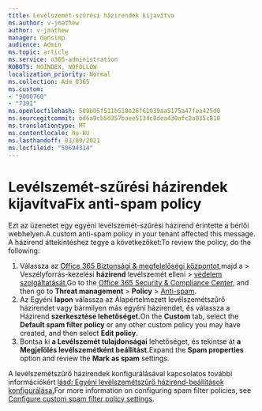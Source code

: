 ```yaml
---
title: Levélszemét-szűrési házirendek kijavítva
ms.author: v-jmathew
author: v-jmathew
manager: dansimp
audience: Admin
ms.topic: article
ms.service: o365-administration
ROBOTS: NOINDEX, NOFOLLOW
localization_priority: Normal
ms.collection: Adm_O365
ms.custom:
- "9000760"
- "7391"
ms.openlocfilehash: 509b05f511b518e26f61039aa5175a47fea425d0
ms.sourcegitcommit: bd6a9cb5d357baee5134c0dea430afc2a035c810
ms.translationtype: MT
ms.contentlocale: hu-HU
ms.lasthandoff: 03/09/2021
ms.locfileid: "50694314"
---
```

# <a name="fix-anti-spam-policy"></a><span data-ttu-id="82bc3-102">Levélszemét-szűrési házirendek kijavítva</span><span class="sxs-lookup"><span data-stu-id="82bc3-102">Fix anti-spam policy</span></span>

<span data-ttu-id="82bc3-103">Ezt az üzenetet egy egyéni levélszemét-szűrési házirend érintette a bérlői webhelyen.</span><span class="sxs-lookup"><span data-stu-id="82bc3-103">A custom anti-spam policy in your tenant affected this message.</span></span> <span data-ttu-id="82bc3-104">A házirend áttekintéshez tegye a következőket:</span><span class="sxs-lookup"><span data-stu-id="82bc3-104">To review the policy, do the following:</span></span>

1. <span data-ttu-id="82bc3-105">Válassza az [Office 365 Biztonsági & megfelelőségi központot,](https://go.microsoft.com/fwlink/p/?linkid=2077143)majd a   >  Veszélyforrás-kezelési **házirend** levélszemét elleni  >  [védelem szolgáltatását.](https://go.microsoft.com/fwlink/?linkid=2101518)</span><span class="sxs-lookup"><span data-stu-id="82bc3-105">Go to the [Office 365 Security & Compliance Center](https://go.microsoft.com/fwlink/p/?linkid=2077143), and then go to **Threat management** > **Policy** > [Anti-spam](https://go.microsoft.com/fwlink/?linkid=2101518).</span></span>
2. <span data-ttu-id="82bc3-106">Az Egyéni **lapon** válassza  az Alapértelmezett levélszemétszűrő házirendet vagy bármilyen más egyéni házirendet, és válassza a Házirend **szerkesztése lehetőséget.**</span><span class="sxs-lookup"><span data-stu-id="82bc3-106">On the **Custom** tab, select the **Default spam filter policy** or any other custom policy you may have created, and then select **Edit policy**.</span></span>
3. <span data-ttu-id="82bc3-107">Bontsa ki **a Levélszemét tulajdonságai** lehetőséget, és tekintse át **a Megjelölés levélszemétként beállítást.**</span><span class="sxs-lookup"><span data-stu-id="82bc3-107">Expand the **Spam properties** option and review the **Mark as spam** settings.</span></span>

<span data-ttu-id="82bc3-108">A levélszemétszűrő házirendek konfigurálásával kapcsolatos további információkért [lásd: Egyéni levélszemétszűrő házirend-beállítások konfigurálása.](https://go.microsoft.com/fwlink/?linkid=2101054)</span><span class="sxs-lookup"><span data-stu-id="82bc3-108">For more information on configuring spam filter policies, see [Configure custom spam filter policy settings](https://go.microsoft.com/fwlink/?linkid=2101054).</span></span>
